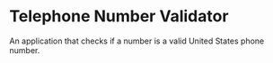 # Telephone Number Validator

An application that checks if a number is a valid United States phone number.
